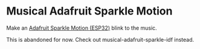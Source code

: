 # Musical Adafruit Sparkle Motion

Make an [Adafruit Sparkle Motion (ESP32)](https://learn.adafruit.com/adafruit-sparkle-motion/overview) blink to the music.

This is abandoned for now. Check out musical-adafruit-sparkle-idf instead.
